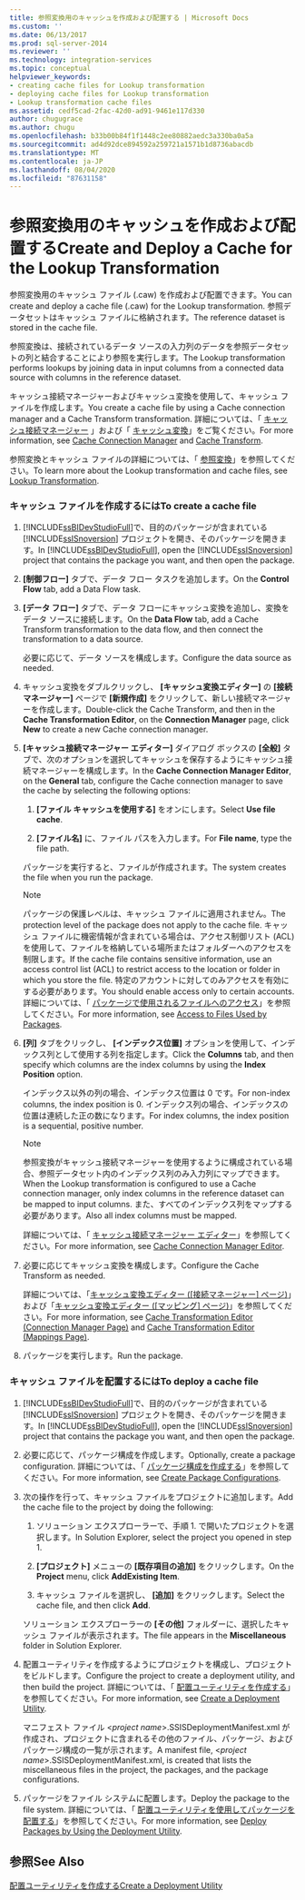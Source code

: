 ```yaml
---
title: 参照変換用のキャッシュを作成および配置する | Microsoft Docs
ms.custom: ''
ms.date: 06/13/2017
ms.prod: sql-server-2014
ms.reviewer: ''
ms.technology: integration-services
ms.topic: conceptual
helpviewer_keywords:
- creating cache files for Lookup transformation
- deploying cache files for Lookup transformation
- Lookup transformation cache files
ms.assetid: cedf5cad-2fac-42d0-ad91-9461e117d330
author: chugugrace
ms.author: chugu
ms.openlocfilehash: b33b00b84f1f1448c2ee80882aedc3a330ba0a5a
ms.sourcegitcommit: ad4d92dce894592a259721a1571b1d8736abacdb
ms.translationtype: MT
ms.contentlocale: ja-JP
ms.lasthandoff: 08/04/2020
ms.locfileid: "87631158"
---
```

# <a name="create-and-deploy-a-cache-for-the-lookup-transformation"></a><span data-ttu-id="00c11-102">参照変換用のキャッシュを作成および配置する</span><span class="sxs-lookup"><span data-stu-id="00c11-102">Create and Deploy a Cache for the Lookup Transformation</span></span>
  <span data-ttu-id="00c11-103">参照変換用のキャッシュ ファイル (.caw) を作成および配置できます。</span><span class="sxs-lookup"><span data-stu-id="00c11-103">You can create and deploy a cache file (.caw) for the Lookup transformation.</span></span> <span data-ttu-id="00c11-104">参照データセットはキャッシュ ファイルに格納されます。</span><span class="sxs-lookup"><span data-stu-id="00c11-104">The reference dataset is stored in the cache file.</span></span>  
  
 <span data-ttu-id="00c11-105">参照変換は、接続されているデータ ソースの入力列のデータを参照データセットの列と結合することにより参照を実行します。</span><span class="sxs-lookup"><span data-stu-id="00c11-105">The Lookup transformation performs lookups by joining data in input columns from a connected data source with columns in the reference dataset.</span></span>  
  
 <span data-ttu-id="00c11-106">キャッシュ接続マネージャーおよびキャッシュ変換を使用して、キャッシュ ファイルを作成します。</span><span class="sxs-lookup"><span data-stu-id="00c11-106">You create a cache file by using a Cache connection manager and a Cache Transform transformation.</span></span> <span data-ttu-id="00c11-107">詳細については、「 [キャッシュ接続マネージャー](../../connection-manager/cache-connection-manager.md) 」および「 [キャッシュ変換](cache-transform.md)」をご覧ください。</span><span class="sxs-lookup"><span data-stu-id="00c11-107">For more information, see [Cache Connection Manager](../../connection-manager/cache-connection-manager.md) and [Cache Transform](cache-transform.md).</span></span>  
  
 <span data-ttu-id="00c11-108">参照変換とキャッシュ ファイルの詳細については、「 [参照変換](lookup-transformation.md)」を参照してください。</span><span class="sxs-lookup"><span data-stu-id="00c11-108">To learn more about the Lookup transformation and cache files, see [Lookup Transformation](lookup-transformation.md).</span></span>  
  
### <a name="to-create-a-cache-file"></a><span data-ttu-id="00c11-109">キャッシュ ファイルを作成するには</span><span class="sxs-lookup"><span data-stu-id="00c11-109">To create a cache file</span></span>  
  
1.  <span data-ttu-id="00c11-110">[!INCLUDE[ssBIDevStudioFull](../../../includes/ssbidevstudiofull-md.md)]で、目的のパッケージが含まれている [!INCLUDE[ssISnoversion](../../../includes/ssisnoversion-md.md)] プロジェクトを開き、そのパッケージを開きます。</span><span class="sxs-lookup"><span data-stu-id="00c11-110">In [!INCLUDE[ssBIDevStudioFull](../../../includes/ssbidevstudiofull-md.md)], open the [!INCLUDE[ssISnoversion](../../../includes/ssisnoversion-md.md)] project that contains the package you want, and then open the package.</span></span>  
  
2.  <span data-ttu-id="00c11-111">**[制御フロー]** タブで、データ フロー タスクを追加します。</span><span class="sxs-lookup"><span data-stu-id="00c11-111">On the **Control Flow** tab, add a Data Flow task.</span></span>  
  
3.  <span data-ttu-id="00c11-112">**[データ フロー]** タブで、データ フローにキャッシュ変換を追加し、変換をデータ ソースに接続します。</span><span class="sxs-lookup"><span data-stu-id="00c11-112">On the **Data Flow** tab, add a Cache Transform transformation to the data flow, and then connect the transformation to a data source.</span></span>  
  
     <span data-ttu-id="00c11-113">必要に応じて、データ ソースを構成します。</span><span class="sxs-lookup"><span data-stu-id="00c11-113">Configure the data source as needed.</span></span>  
  
4.  <span data-ttu-id="00c11-114">キャッシュ変換をダブルクリックし、 **[キャッシュ変換エディター]** の **[接続マネージャー]** ページで **[新規作成]** をクリックして、新しい接続マネージャーを作成します。</span><span class="sxs-lookup"><span data-stu-id="00c11-114">Double-click the Cache Transform, and then in the **Cache Transformation Editor**, on the **Connection Manager** page, click **New** to create a new Cache connection manager.</span></span>  
  
5.  <span data-ttu-id="00c11-115">**[キャッシュ接続マネージャー エディター]** ダイアログ ボックスの **[全般]** タブで、次のオプションを選択してキャッシュを保存するようにキャッシュ接続マネージャーを構成します。</span><span class="sxs-lookup"><span data-stu-id="00c11-115">In the **Cache Connection Manager Editor**, on the **General** tab, configure the Cache connection manager to save the cache by selecting the following options:</span></span>  
  
    1.  <span data-ttu-id="00c11-116">**[ファイル キャッシュを使用する]** をオンにします。</span><span class="sxs-lookup"><span data-stu-id="00c11-116">Select **Use file cache**.</span></span>  
  
    2.  <span data-ttu-id="00c11-117">**[ファイル名]** に、ファイル パスを入力します。</span><span class="sxs-lookup"><span data-stu-id="00c11-117">For **File name**, type the file path.</span></span>  
  
     <span data-ttu-id="00c11-118">パッケージを実行すると、ファイルが作成されます。</span><span class="sxs-lookup"><span data-stu-id="00c11-118">The system creates the file when you run the package.</span></span>  
  
    > [!NOTE]  
    >  <span data-ttu-id="00c11-119">パッケージの保護レベルは、キャッシュ ファイルに適用されません。</span><span class="sxs-lookup"><span data-stu-id="00c11-119">The protection level of the package does not apply to the cache file.</span></span> <span data-ttu-id="00c11-120">キャッシュ ファイルに機密情報が含まれている場合は、アクセス制御リスト (ACL) を使用して、ファイルを格納している場所またはフォルダーへのアクセスを制限します。</span><span class="sxs-lookup"><span data-stu-id="00c11-120">If the cache file contains sensitive information, use an access control list (ACL) to restrict access to the location or folder in which you store the file.</span></span> <span data-ttu-id="00c11-121">特定のアカウントに対してのみアクセスを有効にする必要があります。</span><span class="sxs-lookup"><span data-stu-id="00c11-121">You should enable access only to certain accounts.</span></span> <span data-ttu-id="00c11-122">詳細については、「 [パッケージで使用されるファイルへのアクセス](../../access-to-files-used-by-packages.md)」を参照してください。</span><span class="sxs-lookup"><span data-stu-id="00c11-122">For more information, see [Access to Files Used by Packages](../../access-to-files-used-by-packages.md).</span></span>  
  
6.  <span data-ttu-id="00c11-123">**[列]** タブをクリックし、 **[インデックス位置]** オプションを使用して、インデックス列として使用する列を指定します。</span><span class="sxs-lookup"><span data-stu-id="00c11-123">Click the **Columns** tab, and then specify which columns are the index columns by using the **Index Position** option.</span></span>  
  
     <span data-ttu-id="00c11-124">インデックス以外の列の場合、インデックス位置は 0 です。</span><span class="sxs-lookup"><span data-stu-id="00c11-124">For non-index columns, the index position is 0.</span></span> <span data-ttu-id="00c11-125">インデックス列の場合、インデックスの位置は連続した正の数になります。</span><span class="sxs-lookup"><span data-stu-id="00c11-125">For index columns, the index position is a sequential, positive number.</span></span>  
  
    > [!NOTE]  
    >  <span data-ttu-id="00c11-126">参照変換がキャッシュ接続マネージャーを使用するように構成されている場合、参照データセット内のインデックス列のみ入力列にマップできます。</span><span class="sxs-lookup"><span data-stu-id="00c11-126">When the Lookup transformation is configured to use a Cache connection manager, only index columns in the reference dataset can be mapped to input columns.</span></span> <span data-ttu-id="00c11-127">また、すべてのインデックス列をマップする必要があります。</span><span class="sxs-lookup"><span data-stu-id="00c11-127">Also all index columns must be mapped.</span></span>  
  
     <span data-ttu-id="00c11-128">詳細については、「 [キャッシュ接続マネージャー エディター](../../cache-connection-manager-editor.md)」を参照してください。</span><span class="sxs-lookup"><span data-stu-id="00c11-128">For more information, see [Cache Connection Manager Editor](../../cache-connection-manager-editor.md).</span></span>  
  
7.  <span data-ttu-id="00c11-129">必要に応じてキャッシュ変換を構成します。</span><span class="sxs-lookup"><span data-stu-id="00c11-129">Configure the Cache Transform as needed.</span></span>  
  
     <span data-ttu-id="00c11-130">詳細については、「[キャッシュ変換エディター &#40;[接続マネージャー] ページ&#41;](../../cache-transformation-editor-connection-manager-page.md)」および「[キャッシュ変換エディター &#40;[マッピング] ページ&#41;](../../cache-transformation-editor-mappings-page.md)」を参照してください。</span><span class="sxs-lookup"><span data-stu-id="00c11-130">For more information, see [Cache Transformation Editor &#40;Connection Manager Page&#41;](../../cache-transformation-editor-connection-manager-page.md) and [Cache Transformation Editor &#40;Mappings Page&#41;](../../cache-transformation-editor-mappings-page.md).</span></span>  
  
8.  <span data-ttu-id="00c11-131">パッケージを実行します。</span><span class="sxs-lookup"><span data-stu-id="00c11-131">Run the package.</span></span>  
  
### <a name="to-deploy-a-cache-file"></a><span data-ttu-id="00c11-132">キャッシュ ファイルを配置するには</span><span class="sxs-lookup"><span data-stu-id="00c11-132">To deploy a cache file</span></span>  
  
1.  <span data-ttu-id="00c11-133">[!INCLUDE[ssBIDevStudioFull](../../../includes/ssbidevstudiofull-md.md)]で、目的のパッケージが含まれている [!INCLUDE[ssISnoversion](../../../includes/ssisnoversion-md.md)] プロジェクトを開き、そのパッケージを開きます。</span><span class="sxs-lookup"><span data-stu-id="00c11-133">In [!INCLUDE[ssBIDevStudioFull](../../../includes/ssbidevstudiofull-md.md)], open the [!INCLUDE[ssISnoversion](../../../includes/ssisnoversion-md.md)] project that contains the package you want, and then open the package.</span></span>  
  
2.  <span data-ttu-id="00c11-134">必要に応じて、パッケージ構成を作成します。</span><span class="sxs-lookup"><span data-stu-id="00c11-134">Optionally, create a package configuration.</span></span> <span data-ttu-id="00c11-135">詳細については、「 [パッケージ構成を作成する](../../create-package-configurations.md)」を参照してください。</span><span class="sxs-lookup"><span data-stu-id="00c11-135">For more information, see [Create Package Configurations](../../create-package-configurations.md).</span></span>  
  
3.  <span data-ttu-id="00c11-136">次の操作を行って、キャッシュ ファイルをプロジェクトに追加します。</span><span class="sxs-lookup"><span data-stu-id="00c11-136">Add the cache file to the project by doing the following:</span></span>  
  
    1.  <span data-ttu-id="00c11-137">ソリューション エクスプローラーで、手順 1. で開いたプロジェクトを選択します。</span><span class="sxs-lookup"><span data-stu-id="00c11-137">In Solution Explorer, select the project you opened in step 1.</span></span>  
  
    2.  <span data-ttu-id="00c11-138">**[プロジェクト]** メニューの **[既存項目の追加]** をクリックします。</span><span class="sxs-lookup"><span data-stu-id="00c11-138">On the **Project** menu, click **AddExisting Item**.</span></span>  
  
    3.  <span data-ttu-id="00c11-139">キャッシュ ファイルを選択し、 **[追加]** をクリックします。</span><span class="sxs-lookup"><span data-stu-id="00c11-139">Select the cache file, and then click **Add**.</span></span>  
  
     <span data-ttu-id="00c11-140">ソリューション エクスプローラーの **[その他]** フォルダーに、選択したキャッシュ ファイルが表示されます。</span><span class="sxs-lookup"><span data-stu-id="00c11-140">The file appears in the **Miscellaneous** folder in Solution Explorer.</span></span>  
  
4.  <span data-ttu-id="00c11-141">配置ユーティリティを作成するようにプロジェクトを構成し、プロジェクトをビルドします。</span><span class="sxs-lookup"><span data-stu-id="00c11-141">Configure the project to create a deployment utility, and then build the project.</span></span> <span data-ttu-id="00c11-142">詳細については、「 [配置ユーティリティを作成する](../../create-a-deployment-utility.md)」を参照してください。</span><span class="sxs-lookup"><span data-stu-id="00c11-142">For more information, see [Create a Deployment Utility](../../create-a-deployment-utility.md).</span></span>  
  
     <span data-ttu-id="00c11-143">マニフェスト ファイル \<*project name*>.SSISDeploymentManifest.xml が作成され、プロジェクトに含まれるその他のファイル、パッケージ、およびパッケージ構成の一覧が示されます。</span><span class="sxs-lookup"><span data-stu-id="00c11-143">A manifest file, \<*project name*>.SSISDeploymentManifest.xml, is created that lists the miscellaneous files in the project, the packages, and the package configurations.</span></span>  
  
5.  <span data-ttu-id="00c11-144">パッケージをファイル システムに配置します。</span><span class="sxs-lookup"><span data-stu-id="00c11-144">Deploy the package to the file system.</span></span> <span data-ttu-id="00c11-145">詳細については、「 [配置ユーティリティを使用してパッケージを配置する](../../deploy-packages-by-using-the-deployment-utility.md)」を参照してください。</span><span class="sxs-lookup"><span data-stu-id="00c11-145">For more information, see [Deploy Packages by Using the Deployment Utility](../../deploy-packages-by-using-the-deployment-utility.md).</span></span>  
  
## <a name="see-also"></a><span data-ttu-id="00c11-146">参照</span><span class="sxs-lookup"><span data-stu-id="00c11-146">See Also</span></span>  
 [<span data-ttu-id="00c11-147">配置ユーティリティを作成する</span><span class="sxs-lookup"><span data-stu-id="00c11-147">Create a Deployment Utility</span></span>](../../create-a-deployment-utility.md)  
  
  
